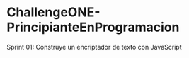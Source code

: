 # ChallengeONE-PrincipianteEnProgramacion
Sprint 01: Construye un encriptador de texto con JavaScript
